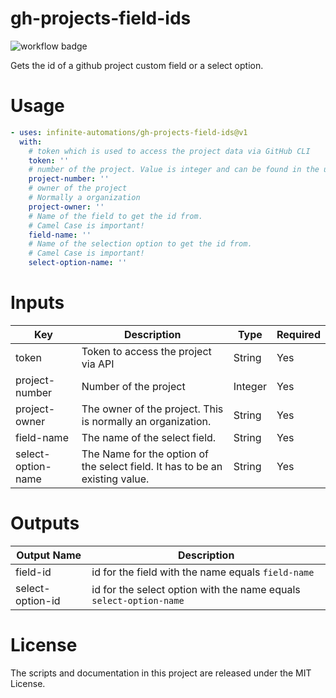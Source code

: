 # gh-projects-field-ids

![workflow badge](https://github.com/infinite-automations/gh-projects-field-ids/actions/workflows/test.yml/badge.svg)

Gets the id of a github project custom field or a select option. 

# Usage

```yaml
- uses: infinite-automations/gh-projects-field-ids@v1
  with:
    # token which is used to access the project data via GitHub CLI
    token: ''
    # number of the project. Value is integer and can be found in the url of the project view. Example url: https://github.com/orgs/infinite-automations/projects/1/settings
    project-number: ''
    # owner of the project
    # Normally a organization
    project-owner: ''
    # Name of the field to get the id from.
    # Camel Case is important!
    field-name: ''
    # Name of the selection option to get the id from.
    # Camel Case is important!
    select-option-name: ''
```
# Inputs

| Key | Description | Type | Required |
| --- | ----------- | ---- | -------- |
| token | Token to access the project via API | String | Yes |
| project-number | Number of the project | Integer | Yes |
| project-owner | The owner of the project. This is normally an organization. | String | Yes |
| field-name | The name of the select field. | String | Yes |
| select-option-name | The Name for the option of the select field. It has to be an existing value. | String | Yes |

# Outputs

| Output Name | Description                     | 
| ----------- | ------------------------------- |
| field-id    | id for the field with the name equals ```field-name``` |
| select-option-id | id for the select option with the name equals ```select-option-name``` |

# License

The scripts and documentation in this project are released under the MIT License.
